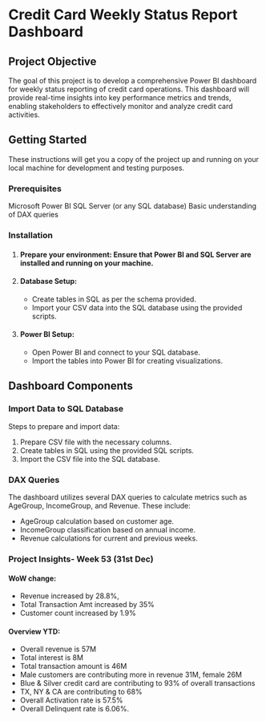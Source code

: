 # Credit Card Weekly Status Report Dashboard
## Project Objective
The goal of this project is to develop a comprehensive Power BI dashboard for weekly status reporting of credit card operations. This dashboard will provide real-time insights into key performance metrics and trends, enabling stakeholders to effectively monitor and analyze credit card activities.

##  Getting Started
These instructions will get you a copy of the project up and running on your local machine for development and testing purposes.

### Prerequisites
Microsoft Power BI SQL Server (or any SQL database) Basic understanding of DAX queries
### Installation
1. #### Prepare your environment: Ensure that Power BI and SQL Server are installed and running on your machine.
2. #### Database Setup:
    *  Create tables in SQL as per the schema provided.
    * Import your CSV data into the SQL database using the provided scripts.
3. #### Power BI Setup:
    *  Open Power BI and connect to your SQL database.
    *  Import the tables into Power BI for creating visualizations.
## Dashboard Components
### Import Data to SQL Database
Steps to prepare and import data:

1. Prepare CSV file with the necessary columns.
2. Create tables in SQL using the provided SQL scripts.
3. Import the CSV file into the SQL database.
### DAX Queries
The dashboard utilizes several DAX queries to calculate metrics such as AgeGroup, IncomeGroup, and Revenue. These include:

* AgeGroup calculation based on customer age.
* IncomeGroup classification based on annual income.
* Revenue calculations for current and previous weeks.

### Project Insights- Week 53 (31st Dec)
#### WoW change:
* Revenue increased by 28.8%,
* Total Transaction Amt increased by 35%
* Customer count increased by 1.9%
#### Overview YTD:
* Overall revenue is 57M
* Total interest is 8M
* Total transaction amount is 46M
* Male customers are contributing more in revenue 31M, female 26M
* Blue & Silver credit card are contributing to 93% of overall transactions
* TX, NY & CA are contributing to 68%
* Overall Activation rate is 57.5%
* Overall Delinquent rate is 6.06%.
